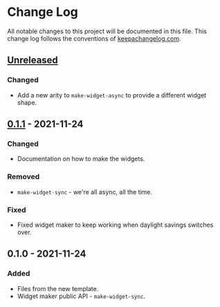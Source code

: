 # Change Log
All notable changes to this project will be documented in this file. This change log follows the conventions of [keepachangelog.com](http://keepachangelog.com/).

## [Unreleased]
### Changed
- Add a new arity to `make-widget-async` to provide a different widget shape.

## [0.1.1] - 2021-11-24
### Changed
- Documentation on how to make the widgets.

### Removed
- `make-widget-sync` - we're all async, all the time.

### Fixed
- Fixed widget maker to keep working when daylight savings switches over.

## 0.1.0 - 2021-11-24
### Added
- Files from the new template.
- Widget maker public API - `make-widget-sync`.

[Unreleased]: https://sourcehost.site/your-name/tp-lenguajes-formales/compare/0.1.1...HEAD
[0.1.1]: https://sourcehost.site/your-name/tp-lenguajes-formales/compare/0.1.0...0.1.1
